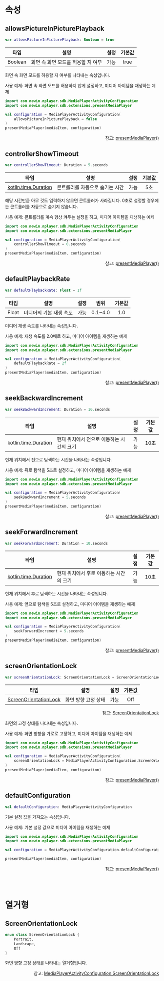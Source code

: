 # 속성

## allowsPictureInPicturePlayback
```kotlin
var allowsPictureInPicturePlayback: Boolean = true
```

|타입|설명|설정|기본값|
|:--:|--|:--:|:--:|
|Boolean|화면 속 화면 모드를 허용할 지 여부|가능|true|

화면 속 화면 모드를 허용할 지 여부를 나타내는 속성입니다.

사용 예제: 화면 속 화면 모드를 허용하지 않게 설정하고, 미디어 아이템을 재생하는 예제
```kotlin
import com.newin.nplayer.sdk.MediaPlayerActivityConfiguration
import com.newin.nplayer.sdk.extensions.presentMediaPlayer

val configuration = MediaPlayerActivityConfiguration(
    allowsPictureInPicturePlayback = false
)
presentMediaPlayer(mediaItem, configuration)
```
<div align="right">
참고: <a href="../context/home.md#presentmediaplayer">presentMediaPlayer()</a>
</div>

## controllerShowTimeout
```kotlin
var controllerShowTimeout: Duration = 5.seconds
```
| 타입 | 설명 | 설정 | 기본값 |
|:----:|---|:---:|:---:|
|[kotlin.time.Duration](https://kotlinlang.org/api/latest/jvm/stdlib/kotlin.time/-duration/)|콘트롤러를 자동으로 숨기는 시간| 가능 | 5초 |

해당 시간만큼 아무 것도 입력하지 않으면 콘트롤러가 사라집니다. 0초로 설정할 경우에는 콘트롤러를 자동으로 숨기지 않습니다.

사용 예제: 콘트롤러를 계속 항상 켜두는 설정을 하고, 미디어 아이템을 재생하는 예제
```kotlin
import com.newin.nplayer.sdk.MediaPlayerActivityConfiguration
import com.newin.nplayer.sdk.extensions.presentMediaPlayer

val configuration = MediaPlayerActivityConfiguration(
    controllerShowTimeout = 0.seconds
)
presentMediaPlayer(mediaItem, configuration)
```
<div align="right">
참고: <a href="../context/home.md#presentmediaplayer">presentMediaPlayer()</a>
</div>

## defaultPlaybackRate
```kotlin
var defaultPlaybackRate: Float = 1f
```
|타입|설명|설정|범위|기본값|
|:--:|--|:--:|:--:|:--:|
|Float|미디어의 기본 재생 속도|가능|0.1~4.0|1.0|

미디어 재생 속도를 나타내는 속성입니다.

사용 예제: 재생 속도를 2.0배로 하고, 미디어 아이템을 재생하는 예제
```kotlin
import com.newin.nplayer.sdk.MediaPlayerActivityConfiguration
import com.newin.nplayer.sdk.extensions.presentMediaPlayer

val configuration = MediaPlayerActivityConfiguration(
    defaultPlaybackRate = 2f
)
presentMediaPlayer(mediaItem, configuration)
```
<div align="right">
참고: <a href="../context/home.md#presentmediaplayer">presentMediaPlayer()</a>
</div>

## seekBackwardIncrement
```kotlin
var seekBackwardIncrement: Duration = 10.seconds
```
| 타입 | 설명 | 설정 | 기본값 |
|:----:|---|:---:|:---:|
|[kotlin.time.Duration](https://kotlinlang.org/api/latest/jvm/stdlib/kotlin.time/-duration/)|현재 위치에서 전으로 이동하는 시간의 크기|가능|10초|

현재 위치에서 전으로 탐색하는 시간을 나타내는 속성입니다.

사용 예제: 뒤로 탐색을 5초로 설정하고, 미디어 아이템을 재생하는 예제
```kotlin
import com.newin.nplayer.sdk.MediaPlayerActivityConfiguration
import com.newin.nplayer.sdk.extensions.presentMediaPlayer

val configuration = MediaPlayerActivityConfiguration(
    seekBackwardIncrement = 5.seconds
)
presentMediaPlayer(mediaItem, configuration)
```
<div align="right">
참고: <a href="../context/home.md#presentmediaplayer">presentMediaPlayer()</a>
</div>

## seekForwardIncrement
```kotlin
var seekForwardIncrement: Duration = 10.seconds
```
|타입|설명|설정|기본값|
|:--:|--|:--:|:--:|
|[kotlin.time.Duration](https://kotlinlang.org/api/latest/jvm/stdlib/kotlin.time/-duration/)|현재 위치에서 후로 이동하는 시간의 크기|가능|10초|

현재 위치에서 후로 탐색하는 시간을 나타내는 속성입니다.

사용 예제: 앞으로 탐색을 5초로 설정하고, 미디어 아이템을 재생하는 예제
```kotlin
import com.newin.nplayer.sdk.MediaPlayerActivityConfiguration
import com.newin.nplayer.sdk.extensions.presentMediaPlayer

val configuration = MediaPlayerActivityConfiguration(
    seekForwardIncrement = 5.seconds
)
presentMediaPlayer(mediaItem, configuration)
```
<div align="right">
참고: <a href="../context/home.md#presentmediaplayer">presentMediaPlayer()</a>
</div>

## screenOrientationLock
```kotlin
var screenOrientationLock: ScreenOrientationLock = ScreenOrientationLock.Off
```

|타입|설명|설정|기본값|
|:--:|--|:--:|:--:|
|[ScreenOrientationLock](#screenorientationlock-1)|화면 방향 고정 상태|가능|Off|
<div align="right">
참고: <a href="#screenorientationlock-1">ScreenOrientationLock</a>
</div>

화면의 고정 상태를 나타내는 속성입니다.

사용 예제: 화면 방향을 가로로 고정하고, 미디어 아이템을 재생하는 예제
```kotlin
import com.newin.nplayer.sdk.MediaPlayerActivityConfiguration
import com.newin.nplayer.sdk.extensions.presentMediaPlayer

val configuration = MediaPlayerActivityConfiguration(
    screenOrientationLock = MediaPlayerActivityConfiguration.ScreenOrientationLock.Landscape
)
presentMediaPlayer(mediaItem, configuration)
```
<div align="right">
참고: <a href="../context/home.md#presentmediaplayer">presentMediaPlayer()</a>
</div>

## defaultConfiguration
```kotlin
val defaultConfiguration: MediaPlayerActivityConfiguration
```
기본 설정 값을 가져오는 속성입니다.

사용 예제: 기본 설정 값으로 미디어 아이템을 재생하는 예제
```kotlin
import com.newin.nplayer.sdk.MediaPlayerActivityConfiguration
import com.newin.nplayer.sdk.extensions.presentMediaPlayer

val configuration = MediaPlayerActivityConfiguration.defaultConfiguration

presentMediaPlayer(mediaItem, configuration)
```
<div align="right">
참고: <a href="../context/home.md#presentmediaplayer">presentMediaPlayer()</a>
</div>

<br><br>
# 열거형

## ScreenOrientationLock

```kotlin
enum class ScreenOrientationLock {
    Portrait,
    Landscape,
    Off
}
```

화면 방향 고정 상태를 나타내는 열거형입니다.
<div align="right">
참고: <a href="../../enum/media-player-activity-configuration-screen-orientation-lock/home.md">MediaPlayerActivityConfiguration.ScreenOrientationLock</a>
</div>

